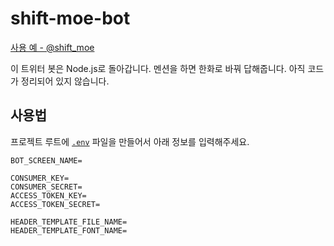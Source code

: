 # shift-moe-bot
[사용 예 - @shift_moe](https://twitter.com/shift_moe)

이 트위터 봇은 Node.js로 돌아갑니다. 멘션을 하면 한화로 바꿔 답해줍니다.
아직 코드가 정리되어 있지 않습니다.

## 사용법
프로젝트 루트에 [`.env`](https://github.com/motdotla/dotenv) 파일을 만들어서 아래 정보를 입력해주세요.

```env
BOT_SCREEN_NAME=

CONSUMER_KEY=
CONSUMER_SECRET=
ACCESS_TOKEN_KEY=
ACCESS_TOKEN_SECRET=

HEADER_TEMPLATE_FILE_NAME=
HEADER_TEMPLATE_FONT_NAME=
```
